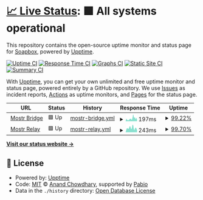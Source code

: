 # [📈 Live Status](https://demo.upptime.js.org): <!--live status--> **🟩 All systems operational**

This repository contains the open-source uptime monitor and status page for [Soapbox](https://soapbox.pub/), powered by [Upptime](https://github.com/upptime/upptime).

[![Uptime CI](https://github.com/soapbox-pub/mostr-uptime/workflows/Uptime%20CI/badge.svg)](https://github.com/soapbox-pub/mostr-uptime/actions?query=workflow%3A%22Uptime+CI%22)
[![Response Time CI](https://github.com/soapbox-pub/mostr-uptime/workflows/Response%20Time%20CI/badge.svg)](https://github.com/soapbox-pub/mostr-uptime/actions?query=workflow%3A%22Response+Time+CI%22)
[![Graphs CI](https://github.com/soapbox-pub/mostr-uptime/workflows/Graphs%20CI/badge.svg)](https://github.com/soapbox-pub/mostr-uptime/actions?query=workflow%3A%22Graphs+CI%22)
[![Static Site CI](https://github.com/soapbox-pub/mostr-uptime/workflows/Static%20Site%20CI/badge.svg)](https://github.com/soapbox-pub/mostr-uptime/actions?query=workflow%3A%22Static+Site+CI%22)
[![Summary CI](https://github.com/soapbox-pub/mostr-uptime/workflows/Summary%20CI/badge.svg)](https://github.com/soapbox-pub/mostr-uptime/actions?query=workflow%3A%22Summary+CI%22)

With [Upptime](https://upptime.js.org), you can get your own unlimited and free uptime monitor and status page, powered entirely by a GitHub repository. We use [Issues](https://github.com/soapbox-pub/mostr-uptime/issues) as incident reports, [Actions](https://github.com/soapbox-pub/mostr-uptime/actions) as uptime monitors, and [Pages](https://demo.upptime.js.org) for the status page.

<!--start: status pages-->
<!-- This summary is generated by Upptime (https://github.com/upptime/upptime) -->
<!-- Do not edit this manually, your changes will be overwritten -->
<!-- prettier-ignore -->
| URL | Status | History | Response Time | Uptime |
| --- | ------ | ------- | ------------- | ------ |
| <img alt="" src="https://icons.duckduckgo.com/ip3/mostr.pub.ico" height="13"> [Mostr Bridge](https://mostr.pub/api/healthcheck) | 🟩 Up | [mostr-bridge.yml](https://github.com/soapbox-pub/mostr-uptime/commits/HEAD/history/mostr-bridge.yml) | <details><summary><img alt="Response time graph" src="./graphs/mostr-bridge/response-time-week.png" height="20"> 197ms</summary><br><a href="https://uptime.mostr.pub/history/mostr-bridge"><img alt="Response time 428" src="https://img.shields.io/endpoint?url=https%3A%2F%2Fraw.githubusercontent.com%2Fsoapbox-pub%2Fmostr-uptime%2FHEAD%2Fapi%2Fmostr-bridge%2Fresponse-time.json"></a><br><a href="https://uptime.mostr.pub/history/mostr-bridge"><img alt="24-hour response time 254" src="https://img.shields.io/endpoint?url=https%3A%2F%2Fraw.githubusercontent.com%2Fsoapbox-pub%2Fmostr-uptime%2FHEAD%2Fapi%2Fmostr-bridge%2Fresponse-time-day.json"></a><br><a href="https://uptime.mostr.pub/history/mostr-bridge"><img alt="7-day response time 197" src="https://img.shields.io/endpoint?url=https%3A%2F%2Fraw.githubusercontent.com%2Fsoapbox-pub%2Fmostr-uptime%2FHEAD%2Fapi%2Fmostr-bridge%2Fresponse-time-week.json"></a><br><a href="https://uptime.mostr.pub/history/mostr-bridge"><img alt="30-day response time 484" src="https://img.shields.io/endpoint?url=https%3A%2F%2Fraw.githubusercontent.com%2Fsoapbox-pub%2Fmostr-uptime%2FHEAD%2Fapi%2Fmostr-bridge%2Fresponse-time-month.json"></a><br><a href="https://uptime.mostr.pub/history/mostr-bridge"><img alt="1-year response time 428" src="https://img.shields.io/endpoint?url=https%3A%2F%2Fraw.githubusercontent.com%2Fsoapbox-pub%2Fmostr-uptime%2FHEAD%2Fapi%2Fmostr-bridge%2Fresponse-time-year.json"></a></details> | <details><summary><a href="https://uptime.mostr.pub/history/mostr-bridge">99.22%</a></summary><a href="https://uptime.mostr.pub/history/mostr-bridge"><img alt="All-time uptime 99.19%" src="https://img.shields.io/endpoint?url=https%3A%2F%2Fraw.githubusercontent.com%2Fsoapbox-pub%2Fmostr-uptime%2FHEAD%2Fapi%2Fmostr-bridge%2Fuptime.json"></a><br><a href="https://uptime.mostr.pub/history/mostr-bridge"><img alt="24-hour uptime 99.50%" src="https://img.shields.io/endpoint?url=https%3A%2F%2Fraw.githubusercontent.com%2Fsoapbox-pub%2Fmostr-uptime%2FHEAD%2Fapi%2Fmostr-bridge%2Fuptime-day.json"></a><br><a href="https://uptime.mostr.pub/history/mostr-bridge"><img alt="7-day uptime 99.22%" src="https://img.shields.io/endpoint?url=https%3A%2F%2Fraw.githubusercontent.com%2Fsoapbox-pub%2Fmostr-uptime%2FHEAD%2Fapi%2Fmostr-bridge%2Fuptime-week.json"></a><br><a href="https://uptime.mostr.pub/history/mostr-bridge"><img alt="30-day uptime 99.08%" src="https://img.shields.io/endpoint?url=https%3A%2F%2Fraw.githubusercontent.com%2Fsoapbox-pub%2Fmostr-uptime%2FHEAD%2Fapi%2Fmostr-bridge%2Fuptime-month.json"></a><br><a href="https://uptime.mostr.pub/history/mostr-bridge"><img alt="1-year uptime 99.19%" src="https://img.shields.io/endpoint?url=https%3A%2F%2Fraw.githubusercontent.com%2Fsoapbox-pub%2Fmostr-uptime%2FHEAD%2Fapi%2Fmostr-bridge%2Fuptime-year.json"></a></details>
| <img alt="" src="https://icons.duckduckgo.com/ip3/relay.mostr.pub.ico" height="13"> [Mostr Relay](https://relay.mostr.pub/) | 🟩 Up | [mostr-relay.yml](https://github.com/soapbox-pub/mostr-uptime/commits/HEAD/history/mostr-relay.yml) | <details><summary><img alt="Response time graph" src="./graphs/mostr-relay/response-time-week.png" height="20"> 243ms</summary><br><a href="https://uptime.mostr.pub/history/mostr-relay"><img alt="Response time 303" src="https://img.shields.io/endpoint?url=https%3A%2F%2Fraw.githubusercontent.com%2Fsoapbox-pub%2Fmostr-uptime%2FHEAD%2Fapi%2Fmostr-relay%2Fresponse-time.json"></a><br><a href="https://uptime.mostr.pub/history/mostr-relay"><img alt="24-hour response time 274" src="https://img.shields.io/endpoint?url=https%3A%2F%2Fraw.githubusercontent.com%2Fsoapbox-pub%2Fmostr-uptime%2FHEAD%2Fapi%2Fmostr-relay%2Fresponse-time-day.json"></a><br><a href="https://uptime.mostr.pub/history/mostr-relay"><img alt="7-day response time 243" src="https://img.shields.io/endpoint?url=https%3A%2F%2Fraw.githubusercontent.com%2Fsoapbox-pub%2Fmostr-uptime%2FHEAD%2Fapi%2Fmostr-relay%2Fresponse-time-week.json"></a><br><a href="https://uptime.mostr.pub/history/mostr-relay"><img alt="30-day response time 374" src="https://img.shields.io/endpoint?url=https%3A%2F%2Fraw.githubusercontent.com%2Fsoapbox-pub%2Fmostr-uptime%2FHEAD%2Fapi%2Fmostr-relay%2Fresponse-time-month.json"></a><br><a href="https://uptime.mostr.pub/history/mostr-relay"><img alt="1-year response time 303" src="https://img.shields.io/endpoint?url=https%3A%2F%2Fraw.githubusercontent.com%2Fsoapbox-pub%2Fmostr-uptime%2FHEAD%2Fapi%2Fmostr-relay%2Fresponse-time-year.json"></a></details> | <details><summary><a href="https://uptime.mostr.pub/history/mostr-relay">99.70%</a></summary><a href="https://uptime.mostr.pub/history/mostr-relay"><img alt="All-time uptime 99.66%" src="https://img.shields.io/endpoint?url=https%3A%2F%2Fraw.githubusercontent.com%2Fsoapbox-pub%2Fmostr-uptime%2FHEAD%2Fapi%2Fmostr-relay%2Fuptime.json"></a><br><a href="https://uptime.mostr.pub/history/mostr-relay"><img alt="24-hour uptime 100.00%" src="https://img.shields.io/endpoint?url=https%3A%2F%2Fraw.githubusercontent.com%2Fsoapbox-pub%2Fmostr-uptime%2FHEAD%2Fapi%2Fmostr-relay%2Fuptime-day.json"></a><br><a href="https://uptime.mostr.pub/history/mostr-relay"><img alt="7-day uptime 99.70%" src="https://img.shields.io/endpoint?url=https%3A%2F%2Fraw.githubusercontent.com%2Fsoapbox-pub%2Fmostr-uptime%2FHEAD%2Fapi%2Fmostr-relay%2Fuptime-week.json"></a><br><a href="https://uptime.mostr.pub/history/mostr-relay"><img alt="30-day uptime 99.52%" src="https://img.shields.io/endpoint?url=https%3A%2F%2Fraw.githubusercontent.com%2Fsoapbox-pub%2Fmostr-uptime%2FHEAD%2Fapi%2Fmostr-relay%2Fuptime-month.json"></a><br><a href="https://uptime.mostr.pub/history/mostr-relay"><img alt="1-year uptime 99.66%" src="https://img.shields.io/endpoint?url=https%3A%2F%2Fraw.githubusercontent.com%2Fsoapbox-pub%2Fmostr-uptime%2FHEAD%2Fapi%2Fmostr-relay%2Fuptime-year.json"></a></details>

<!--end: status pages-->

[**Visit our status website →**](https://demo.upptime.js.org)

## 📄 License

- Powered by: [Upptime](https://github.com/upptime/upptime)
- Code: [MIT](./LICENSE) © [Anand Chowdhary](https://anandchowdhary.com), supported by [Pabio](https://pabio.com)
- Data in the `./history` directory: [Open Database License](https://opendatacommons.org/licenses/odbl/1-0/)

